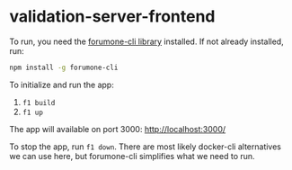 # validation-server-frontend

To run, you need the [forumone-cli library](https://github.com/forumone/forumone-cli#usage) installed. If not already installed, run:

```bash
npm install -g forumone-cli
```

To initialize and run the app:

1. `f1 build`
2. `f1 up`

The app will available on port 3000: <http://localhost:3000/>

To stop the app, run `f1 down`. There are most likely docker-cli alternatives we can use here, but forumone-cli simplifies what we need to run.